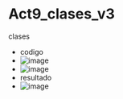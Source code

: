 # Act9_clases_v3
clases
- codigo
- ![image](https://github.com/user-attachments/assets/0dfbb67e-e2ac-4371-9e49-363146b4e002)
- ![image](https://github.com/user-attachments/assets/20d93e4d-c3b9-4fd7-9139-b123c9eeb366)
- resultado
- ![image](https://github.com/user-attachments/assets/f8e2b217-0d5d-4f08-b3c8-429d6255980e)



